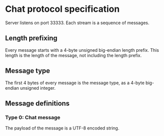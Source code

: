 # Chat protocol specification

Server listens on port 33333. Each stream is a sequence of messages.

## Length prefixing

Every message starts with a 4-byte unsigned big-endian length prefix. This length is the length of the message, not including the length prefix.

## Message type

The first 4 bytes of every message is the message type, as a 4-byte big-endian unsigned integer.

## Message definitions

### Type 0: Chat message

The payload of the message is a UTF-8 encoded string.

